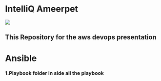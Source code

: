 # IntelliQ Ameerpet
![](https://riscenfraud.nl/wp-content/uploads/2021/08/logo-IntelliQ.png)

## This Repository for the aws devops presentation 
# Ansible
### 1.Playbook folder in side all the playbook

